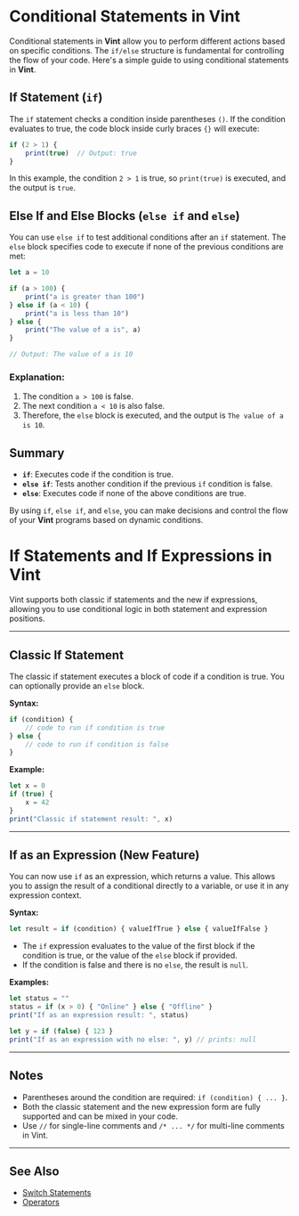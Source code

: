 # Conditional Statements in Vint

Conditional statements in **Vint** allow you to perform different actions based on specific conditions. The `if/else` structure is fundamental for controlling the flow of your code. Here's a simple guide to using conditional statements in **Vint**.

## If Statement (`if`)

The `if` statement checks a condition inside parentheses `()`. If the condition evaluates to true, the code block inside curly braces `{}` will execute:

```js
if (2 > 1) {
    print(true)  // Output: true
}
```

In this example, the condition `2 > 1` is true, so `print(true)` is executed, and the output is `true`.

## Else If and Else Blocks (`else if` and `else`)

You can use `else if` to test additional conditions after an `if` statement. The `else` block specifies code to execute if none of the previous conditions are met:

```js
let a = 10

if (a > 100) {
    print("a is greater than 100")
} else if (a < 10) {
    print("a is less than 10")
} else {
    print("The value of a is", a)
}

// Output: The value of a is 10
```

### Explanation:
1. The condition `a > 100` is false.
2. The next condition `a < 10` is also false.
3. Therefore, the `else` block is executed, and the output is `The value of a is 10`.

## Summary

- **`if`**: Executes code if the condition is true.
- **`else if`**: Tests another condition if the previous `if` condition is false.
- **`else`**: Executes code if none of the above conditions are true.

By using `if`, `else if`, and `else`, you can make decisions and control the flow of your **Vint** programs based on dynamic conditions.

# If Statements and If Expressions in Vint

Vint supports both classic if statements and the new if expressions, allowing you to use conditional logic in both statement and expression positions.

---

## Classic If Statement

The classic if statement executes a block of code if a condition is true. You can optionally provide an `else` block.

**Syntax:**
```js
if (condition) {
    // code to run if condition is true
} else {
    // code to run if condition is false
}
```

**Example:**
```js
let x = 0
if (true) {
    x = 42
}
print("Classic if statement result: ", x)
```

---

## If as an Expression (New Feature)

You can now use `if` as an expression, which returns a value. This allows you to assign the result of a conditional directly to a variable, or use it in any expression context.

**Syntax:**
```js
let result = if (condition) { valueIfTrue } else { valueIfFalse }
```

- The `if` expression evaluates to the value of the first block if the condition is true, or the value of the `else` block if provided.
- If the condition is false and there is no `else`, the result is `null`.

**Examples:**
```js
let status = ""
status = if (x > 0) { "Online" } else { "Offline" }
print("If as an expression result: ", status)

let y = if (false) { 123 }
print("If as an expression with no else: ", y) // prints: null
```

---

## Notes
- Parentheses around the condition are required: `if (condition) { ... }`.
- Both the classic statement and the new expression form are fully supported and can be mixed in your code.
- Use `//` for single-line comments and `/* ... */` for multi-line comments in Vint.

---

## See Also
- [Switch Statements](switch.md)
- [Operators](operators.md)